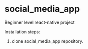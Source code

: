 # social_media_app
Beginner level react-native project

Installation steps:
 1) clone social_media_app repository.

